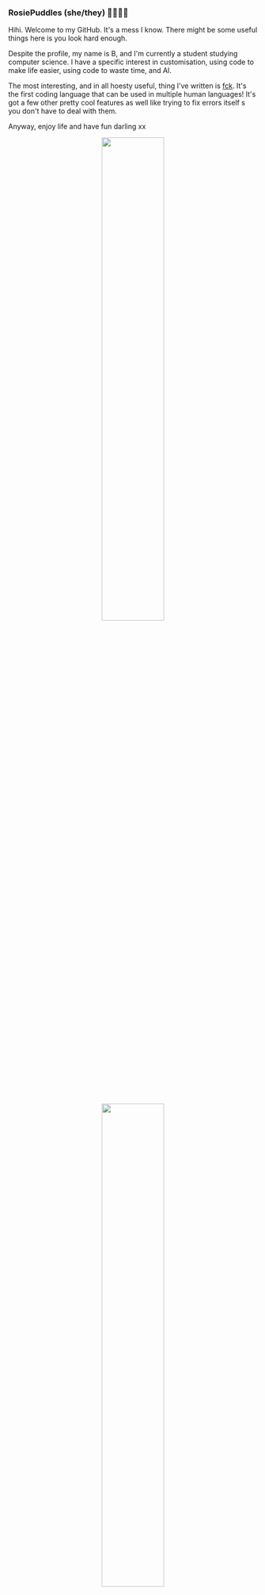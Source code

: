 ### RosiePuddles (she/they) 🏳️‍🌈🏳️‍⚧️
Hihi. Welcome to my GitHub. It's a mess I know. There might be some useful things here is you look hard enough.

Despite the profile, my name is B, and I'm currently a student studying computer science. I have a specific interest in customisation, using code to make life easier, using code to waste time, and AI.

The most interesting, and in all hoesty useful, thing I've written is [fck](https://github.com/fck-language/fck). It's the first coding language that can be used in multiple human languages! It's got a few other pretty cool features as well like trying to fix errors itself s you don't have to deal with them.

Anyway, enjoy life and have fun darling xx

<p align="center">
  <img width=50% src="https://github-readme-stats.vercel.app/api?username=RosiePuddles&show_icons=true&hide=contribs&custom_title=Things%20I%20done%20did&theme=synthwave">
<!--   <br/>
  <img width=50% src="https://github-readme-stats.vercel.app/api/top-langs/?username=RosiePuddles&layout=compact&custom_title=What%20I%20use&theme=synthwave"> -->
  <br/>
  <img width=50% src="https://github-readme-stats.vercel.app/api/wakatime?username=RosiePuddles&theme=synthwave&custom_title=What%20I%20has%20been%20doing">

</p>
